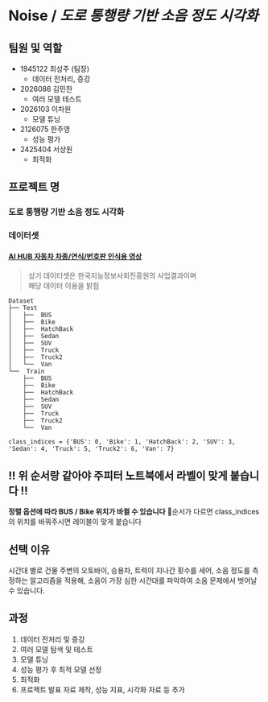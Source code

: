 # Noise / *도로 통행량 기반 소음 정도 시각화*

## 팀원 및 역할

- 1945122 최성주 (팀장)
  - 데이터 전처리, 증강
- 2026086 김민찬
  - 여러 모델 테스트
- 2026103 이차원
  - 모델 튜닝
- 2126075 한주영
  - 성능 평가
- 2425404 서상원
  - 최적화

## 프로젝트 명

### 도로 통행량 기반 소음 정도 시각화

### 데이터셋

#### [AI HUB 자동차 차종/연식/번호판 인식용 영상](https://aihub.or.kr/aihubdata/data/view.do?currMenu=115&topMenu=100&aihubDataSe=realm&dataSetSn=172)

> 상기 데이터셋은 한국지능정보사회진흥원의 사업결과이며<br>
> 해당 데이터 이용을 밝힘

```
Dataset
├── Test
│   ├──  BUS
│   ├──  Bike
│   ├──  HatchBack
│   ├──  Sedan
│   ├──  SUV
│   ├──  Truck
│   ├──  Truck2
│   └──  Van
└──  Train
    ├──  BUS
    ├──  Bike
    ├──  HatchBack
    ├──  Sedan
    ├──  SUV
    ├──  Truck
    ├──  Truck2
    └──  Van
```

```
class_indices = {'BUS': 0, 'Bike': 1, 'HatchBack': 2, 'SUV': 3, 'Sedan': 4, 'Truck': 5, 'Truck2': 6, 'Van': 7}
```

## **!! 위 순서랑 같아야 주피터 노트북에서 라벨이 맞게 붙습니다 !!**

**정렬 옵션에 따라 BUS / Bike 위치가 바뀔 수 있습니다**
순서가 다르면 class_indices 의 위치를 바꿔주시면 레이블이 맞게 붙습니다



## 선택 이유

시간대 별로 건물 주변의 오토바이, 승용차, 트럭이 지나간 횟수를 세어, 소음 정도를 측정하는 알고리즘을 적용해, 소음이 가장 심한 시간대를 파악하여 소음 문제에서 벗어날 수 있습니다.

## 과정

1. 데이터 전처리 및 증강
2. 여러 모델 탐색 및 테스트
3. 모델 튜닝
4. 성능 평가 후 최적 모델 선정
5. 최적화
6. 프로젝트 발표 자료 제작, 성능 지표, 시각화 자료 등 추가

